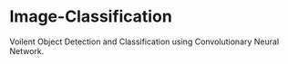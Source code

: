 # Image-Classification

Voilent Object Detection and Classification using Convolutionary Neural Network.
